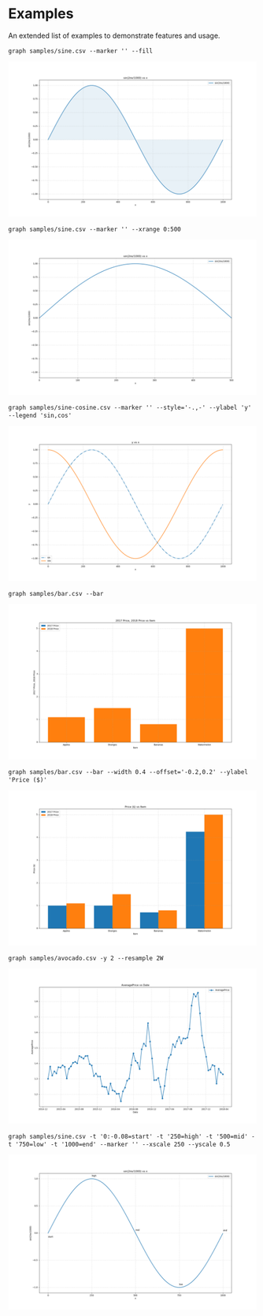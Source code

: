 # Examples
An extended list of examples to demonstrate features and usage.

```
graph samples/sine.csv --marker '' --fill
```

![example-01](screenshots/example-01.png)

```
graph samples/sine.csv --marker '' --xrange 0:500
```

![example-02](screenshots/example-02.png)

```
graph samples/sine-cosine.csv --marker '' --style='-.,-' --ylabel 'y' --legend 'sin,cos'
```

![example-03](screenshots/example-03.png)

```
graph samples/bar.csv --bar
```

![example-04](screenshots/example-04.png)

```
graph samples/bar.csv --bar --width 0.4 --offset='-0.2,0.2' --ylabel 'Price ($)'
```

![example-05](screenshots/example-05.png)

```
graph samples/avocado.csv -y 2 --resample 2W
```

![example-06](screenshots/example-06.png)

```
graph samples/sine.csv -t '0:-0.08=start' -t '250=high' -t '500=mid' -t '750=low' -t '1000=end' --marker '' --xscale 250 --yscale 0.5
```

![example-07](screenshots/example-07.png)
